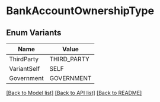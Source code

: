 # BankAccountOwnershipType

## Enum Variants

| Name | Value |
|---- | -----|
| ThirdParty | THIRD_PARTY |
| VariantSelf | SELF |
| Government | GOVERNMENT |


[[Back to Model list]](../README.md#documentation-for-models) [[Back to API list]](../README.md#documentation-for-api-endpoints) [[Back to README]](../README.md)


